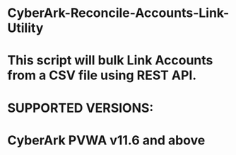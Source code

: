 # CyberArk-Reconcile-Accounts-Link-Utility
# This script will bulk Link Accounts from a CSV file using REST API.
#
# SUPPORTED VERSIONS:
# CyberArk PVWA v11.6 and above
